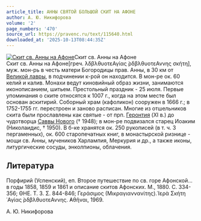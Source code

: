 ```yaml
---
article_title: АННЫ СВЯТОЙ БОЛЬШОЙ СКИТ НА АФОНЕ
author: А. Ю. Никифорова
volume: '2'
page_numbers: '470'
source_url: https://pravenc.ru/text/115640.html
downloaded_at: '2025-10-13T08:44:35Z'
---
```


[![Скит св. Анны на Афоне](https://pravenc.ru/data/928/447/1234/i200.jpg "Кликните для увеличения картинки")](https://pravenc.ru/data/928/447/1234/i400.jpg)Скит св. Анны на Афоне  
Скит св. Анны на Афоне[греч. ̀λδβλθυοτεΑγίας ̀ρδβλθυοτεΑννης σκήτη], муж. мон-рь в честь матери Богородицы прав. Анны, в 30 км от [Великой лавры](<https://pravenc.ru/text/Великой лавры.html>), в подчинении к-рой он находится. В мон-ре ок. 60 келий и калив. Монахи ведут киновийный образ жизни, занимаются иконописанием, шитьем. Престольный праздник - 25 июля. Первые упоминания о ските относятся к 1007 г., когда на этом месте был основан аскитирий. Соборный храм (кафоликон) сооружен в 1666 г.; в 1752-1755 гг. перестроен и заново расписан. Многие из отшельников скита были прославлены как святые - от прп. [Геронтия](https://pravenc.ru/text/Геронтия.html) (XI в.) до чудотворца [Саввы Нового](<https://pravenc.ru/text/Саввы Нового.html>) († 1948); в мон-ре подвизался старец Иоаким (Николаидис, † 1950). В б-ке хранятся ок. 250 рукописей (в т. ч. 3 пергаменных), ок. 600 старопечатных книг, в монастырской ризнице - мощи св. Анны, мучеников Харлампия, Меркурия и др., а также иконы, литургические сосуды, энколпионы, облачения.

## Литература

Порфирий (Успенский), еп. Второе путешествие по св. горе Афонской... в годы 1858, 1859 и 1861 и описание скитов Афонских. М., 1880. С. 334-356; ΘΗΕ. Τ. 3. Σ. 844-846; Γεράσιμος (Μικραγιαννανίτης).῾Ιερὰ Σκήτη ῾Αγίας ̀ρδβλθυοτεΑννης. ̓Αθῆναι, 1969.

А. Ю. Никифорова
